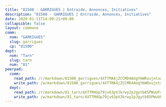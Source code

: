 ```yaml
---
title: "81500 - GARRIGUES | Entraide, Annonces, Initiatives"
description: "81500 - GARRIGUES | Entraide, Annonces, Initiatives"
date: 2020-01-11T14:09:21+09:00
collapsible: false
layout: commune
comm:
  nom: "GARRIGUES"
  slug: garrigues
  cp: "81500"
dept:
  nom: "Tarn"
  slug: tarn
  num: "81"
peerpad:
  comm:
    read_path: /r/markdown/81500_garrigues/4XTTMA4jZCCMD4AUgY6WRxujntxwThbZsAbfSDBRHNtZ8Dg87
    write_path: /w/markdown/81500_garrigues/4XTTMA4jZCCMD4AUgY6WRxujntxwThbZsAbfSDBRHNtZ8Dg87-K3TgUZSApNYczTfpGAXdquS7tj3PfeXWWRbtCTqmfb776LwjKuknuTSQ54ibCWRUS6YALJyELaydAjXpTkemWb85gqtoWnKRfg4gkpTWZaTGmj5nrHugkuoTnuaXA8EeYQRCE69m
  dept:
    read_path: /r/markdown/81_tarn/4XTTM4Gp79jv63pVJkrwy2pJgytb85PWuUF46qZV3RNcf9bTY
    write_path: /w/markdown/81_tarn/4XTTM4Gp79jv63pVJkrwy2pJgytb85PWuUF46qZV3RNcf9bTY-K3TgUQULAfYZTaNEYQn663imu6tLJ5XUSYV3bG6y2QwZHe2hiw5KiHgnyL8wpzhjjRKSLQVjHCuMHvPTtVgD4tm7BFQTVwqLNiZgb8d93Riu34VNq5t6eFocUS5Ezct8i9MJtUHQ
---
```


